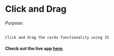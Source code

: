 # Click and Drag

###### Purpose:
    Click and drag the cards functionality using JS

#### Check out the live app [here](https://ramya-brs.github.io/Click-and-Drag/).
